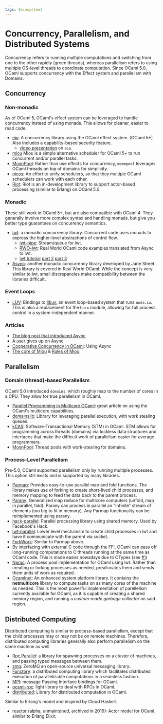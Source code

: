 ```yaml
---
tags: [ecosystem]
---
```


# Concurrency, Parallelism, and Distributed Systems

Concurrency refers to running multiple computations and switching from one to the other rapidly (green threads),
whereas parallelism refers to using multiple OS-level threads to coordinate computation.
Since OCaml 5.0, OCaml supports concurrency with the Effect system and parallelism with Domains.

## Concurrency

### Non-monadic
As of OCaml 5, OCaml's effect system can be leveraged to handle concurrency instead of using monads.
This allows for cleaner, easier to read code.

* [eio](https://github.com/ocaml-multicore/eio):
A concurrency library using the OCaml effect system. (OCaml 5+)
Also includes a capability-based security feature.
    * [video presentation](https://watch.ocaml.org/w/02a7accc-2a2c-44d5-889e-d75e1489946e) on `eio`.
* [miou](https://github.com/robur-coop/miou)
Miou is a simple alternative scheduler for OCaml 5+ to run concurrent and/or parallel tasks.
* [MoonPool](https://github.com/c-cube/moonpool):
Rather than use effects for concurrency, `moonpool` leverages OCaml threads on top of domains for simplicity.
* [picos](https://github.com/ocaml-multicore/picos):
An effort to unify schedulers, so that they multiple OCaml schedulers can work with each other.
* [Riot](https://github.com/leostera/riot):
Riot is an in-development library to support actor-based processing (similar to Erlang)
on OCaml 5.0.

### Monadic
These still work in OCaml 5+, but are also compatible with OCaml 4.
They generally involve more complex syntax and handling monads, but give you better type guarantees on concurrency semantics.

* [lwt](https://github.com/ocsigen/lwt): a monadic concurrency library.
Concurrent code uses monads to express the higher-level abstractions of control flow.
    * [lwt-pipe](https://github.com/c-cube/lwt-pipe):
    Stream/queue for lwt.
    * [RWO-lwt](https://github.com/dkim/rwo-lwt):
    Real World OCaml code examples translated from Async to lwt.
    * [lwt tutorial](https://raphael-proust.github.io/code/lwt-part-1.html)
    [part 2](https://raphael-proust.github.io/code/lwt-part-2.html)
    [part 3](https://raphael-proust.github.io/code/lwt-part-3.html)
* [Async](https://github.com/janestreet/async):
another monadic concurrency library developed by Jane Street.
This library is covered in Real World OCaml.
While the concept is very similar to lwt,
small discrepancies make compatibility between the libraries difficult.

### Event Loops
* [LUV](https://github.com/aantron/luv):
Bindings to [libuv](https://github.com/libuv/libuv),
an event loop-based system that runs `node.io`.
This is also a replacement for the `Unix` module,
allowing for full process control in a system-independent manner.


### Articles

* [The blog post that introduced Async](https://blog.janestreet.com/announcing-async/)
* [A user gives up on Async](http://rgrinberg.com/posts/abandoning-async/)
* [Cooperative Concurrency in OCaml][cooperative concurrency]: Using Async
* [The core of Miou](https://blog.osau.re/articles/miou.html) & [Rules of Miou](https://blog.osau.re/articles/miou_rules.html)

[cooperative concurrency]: https://philtomson.github.io/blog/2014-07-09-cooperative-concurrency-in-ocaml-a-core.std.async-example/

## Parallelism

### Domain (thread)-based Parallelism

OCaml 5.0 introduced `domains`, which roughly map to the number of cores in a CPU.
They allow for true parallelism in OCaml.

* [Parallel Programming in Multicore OCaml](https://github.com/ocaml-multicore/parallel-programming-in-multicore-ocaml):
great article on using the OCaml's multicore capabilities.
* [domainslib](https://github.com/ocaml-multicore/domainslib):
Library for leveraging parallel execution, with work stealing queues.
* [kCAS](https://github.com/ocaml-multicore/kcas): Software-Transactional Memory (STM) in OCaml.
STM allows for programming across threads (domains) via lockless data structures and interfaces that make the difficult work
of parallelism easier for average programmers.
* [MoonPool](https://github.com/c-cube/moonpool):
Thread pools with work-stealing for domains.

### Process-Level Parallelism

Pre-5.0, OCaml supported parallelism only by running multiple processes.
This option still exists and is supported by many libraries.

* [Parmap](http://rdicosmo.github.io/parmap/):
Provides easy-to-use parallel map and fold functions.
The library makes use of forking to create short-lived child processes,
and memory mapping to feed the data back to the parent process.
* [Parany](https://github.com/UnixJunkie/parany):
Generalized map reduce for multicore computers (unfold, map in parallel, fold).
Parany can process in parallel an "infinite" stream of elements (too big to fit in memory).
Any Parmap functionality can be reimplemented using parany.
* [hack-parallel](https://github.com/rvantonder/hack-parallel/):
Parallel processing library using shared memory. Used by Facebook's Hack.
* [lwt-parallel](https://github.com/ivg/parallel):
Lower level mechanism to create child processes in lwt and have it communicate with the parent via socket.
* [ForkWork](https://github.com/mlin/forkwork):
Similar to Parmap above.
* By interfacing with external C code through the FFI,
OCaml can pass off long-running computations to C threads running at the
same time as OCaml code.
This is made easier nowadays due to CTypes (see [ffi](ffi.md))
* [Nproc](https://github.com/MyLifeLabs/nproc):
A process pool implementation for OCaml using lwt.
Rather than creating or forking processes as needed, preallocates them
and sends them units of work as required.
* [Ocamlnet](http://projects.camlcity.org/projects/ocamlnet.html):
An enhanced system platform library.
It contains the **netmulticore** library to compute tasks on as many cores of the machine as needed.
This is the most powerful implementation of parellelism currently available for OCaml,
as it is capable of creating a shared memory region,
and running a *custom-made garbage collector* on said region.

## Distributed Computing

Distributed computing is similar to process-based parallelism, except that the child
processes may or may not be on remote machines.
Therefore, distributed computing libraries generally also perform parallelism on the same machine as well.

* [Rpc.Parallel](https://github.com/janestreet/rpc_parallel):
a library for spawning processes on a cluster of machines, and passing typed messages between them.
* [zmq](https://github.com/issuu/ocaml-zmq): ZeroMQ
an open-source universal messaging library.
* [Functory](http://functory.lri.fr/About.html):
a distributed computing library which facilitates distributed execution of
parallelizable computations in a seamless fashion.
* [MPI](https://github.com/xavierleroy/ocamlmpi):
message Passing Interface bindings for OCaml.
* [ocaml-rpc](https://github.com/mirage/ocaml-rpc):
light library to deal with RPCs in OCaml.
* [distributed](https://github.com/essdotteedot/distributed):
Library for distributed computation in OCaml.

Similar to Erlang's model and inspired by Cloud Haskell.
* [reactor](https://github.com/ostera/reactor) (alpha, unmaintened, archived in 2019):
Actor model for OCaml, similar to Erlang Elixir.
